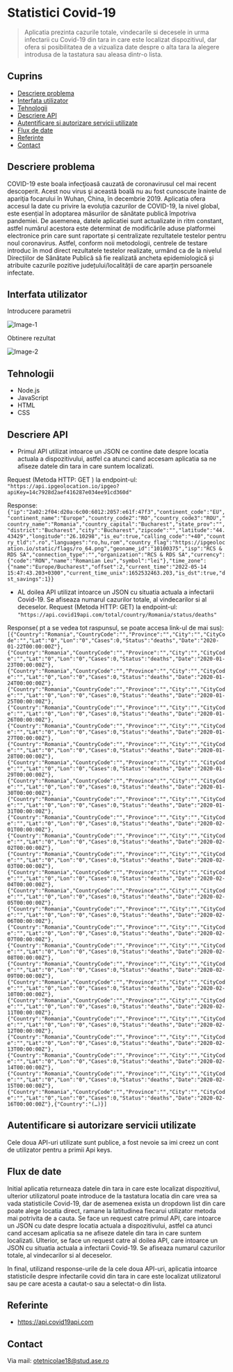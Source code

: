 # Statistici Covid-19
> Aplicatia prezinta cazurile totale, vindecarile si decesele in urma infectarii cu Covid-19 din tara in care este localizat dispozitivul, dar ofera si posibilitatea de a vizualiza date despre o alta tara la alegere introdusa de la tastatura sau aleasa dintr-o lista.

## Cuprins
* [Descriere problema](#descriere-problema)
* [Interfata utilizator](#Interfata-utiliator)
* [Tehnologii](#tehnologii)
* [Descriere API](#descriere-api)
* [Autentificare si autorizare servicii utilizate](#autentificare)
* [Flux de date](#flux-date)
* [Referinte](#referinte)
* [Contact](#contact)

## Descriere problema
COVID-19 este boala infecţioasă cauzată de coronavirusul cel mai recent descoperit. Acest nou virus şi această boală nu au fost cunoscute înainte de apariţia focarului în Wuhan, China, în decembrie 2019.
Aplicatia ofera accesul la date cu privire la evoluția cazurilor de COVID-19, la nivel global, este esențial în adoptarea măsurilor de sănătate publică împotriva pandemiei.
De asemenea, datele aplicatiei sunt actualizate in ritm constant, astfel numărul acestora este determinat de modificările aduse platformei electronice prin care sunt raportate și centralizate rezultatele testelor pentru noul coronavirus. Astfel, conform noii metodologii, centrele de testare introduc în mod direct rezultatele testelor realizate, urmând ca de la nivelul Direcțiilor de Sănătate Publică să fie realizată ancheta epidemiologică și atribuite cazurile pozitive județului/localității de care aparțin persoanele infectate.

## Interfata utilizator

Introducere parametrii


![Image-1](https://user-images.githubusercontent.com/105311851/168444828-05c96b44-2900-4b5d-9927-5bfcd5165b55.png)


Obtinere rezultat


![Image-2](https://user-images.githubusercontent.com/105311851/168444849-74405430-127f-47d9-ba65-d21cf514d271.png)


## Tehnologii
* Node.js
* JavaScript
* HTML
* CSS

## Descriere API
* Primul API utilizat intoarce un JSON ce contine date despre locatia actuala a dispozitivului, astfel ca atunci cand accesam aplicatia sa ne afiseze datele din tara in care suntem localizati.

Request (Metoda HTTP: GET ) la endpoint-ul:
`"https://api.ipgeolocation.io/ipgeo?apiKey=14c7928d2aef416287e034ee91cd360d"`

Response:
`{"ip":"2a02:2f04:d20a:6c00:6012:2057:e61f:47f3","continent_code":"EU","continent_name":"Europe","country_code2":"RO","country_code3":"ROU","country_name":"Romania","country_capital":"Bucharest","state_prov":"","district":"Bucharest","city":"Bucharest","zipcode":"","latitude":"44.43429","longitude":"26.10298","is_eu":true,"calling_code":"+40","country_tld":".ro","languages":"ro,hu,rom","country_flag":"https://ipgeolocation.io/static/flags/ro_64.png","geoname_id":"10100375","isp":"RCS & RDS SA","connection_type":"","organization":"RCS & RDS SA","currency":{"code":"RON","name":"Romanian Leu","symbol":"lei"},"time_zone":{"name":"Europe/Bucharest","offset":2,"current_time":"2022-05-14 15:47:43.203+0300","current_time_unix":1652532463.203,"is_dst":true,"dst_savings":1}}`

* AL doilea API utilizat intoarce un JSON cu situatia actuala a infectarii Covid-19. Se afiseaza numarul cazurilor totale, al vindecarilor si al deceselor.
Request (Metoda HTTP: GET) la endpoint-ul:
`"https://api.covid19api.com/total/country/Romania/status/deaths"`

Response( pt a se vedea tot raspunsul, se poate accesa link-ul de mai sus):
`[{"Country":"Romania","CountryCode":"","Province":"","City":"","CityCode":"","Lat":"0","Lon":"0","Cases":0,"Status":"deaths","Date":"2020-01-22T00:00:00Z"},{"Country":"Romania","CountryCode":"","Province":"","City":"","CityCode":"","Lat":"0","Lon":"0","Cases":0,"Status":"deaths","Date":"2020-01-23T00:00:00Z"},{"Country":"Romania","CountryCode":"","Province":"","City":"","CityCode":"","Lat":"0","Lon":"0","Cases":0,"Status":"deaths","Date":"2020-01-24T00:00:00Z"},{"Country":"Romania","CountryCode":"","Province":"","City":"","CityCode":"","Lat":"0","Lon":"0","Cases":0,"Status":"deaths","Date":"2020-01-25T00:00:00Z"},{"Country":"Romania","CountryCode":"","Province":"","City":"","CityCode":"","Lat":"0","Lon":"0","Cases":0,"Status":"deaths","Date":"2020-01-26T00:00:00Z"},{"Country":"Romania","CountryCode":"","Province":"","City":"","CityCode":"","Lat":"0","Lon":"0","Cases":0,"Status":"deaths","Date":"2020-01-27T00:00:00Z"},{"Country":"Romania","CountryCode":"","Province":"","City":"","CityCode":"","Lat":"0","Lon":"0","Cases":0,"Status":"deaths","Date":"2020-01-28T00:00:00Z"},{"Country":"Romania","CountryCode":"","Province":"","City":"","CityCode":"","Lat":"0","Lon":"0","Cases":0,"Status":"deaths","Date":"2020-01-29T00:00:00Z"},{"Country":"Romania","CountryCode":"","Province":"","City":"","CityCode":"","Lat":"0","Lon":"0","Cases":0,"Status":"deaths","Date":"2020-01-30T00:00:00Z"},{"Country":"Romania","CountryCode":"","Province":"","City":"","CityCode":"","Lat":"0","Lon":"0","Cases":0,"Status":"deaths","Date":"2020-01-31T00:00:00Z"},{"Country":"Romania","CountryCode":"","Province":"","City":"","CityCode":"","Lat":"0","Lon":"0","Cases":0,"Status":"deaths","Date":"2020-02-01T00:00:00Z"},{"Country":"Romania","CountryCode":"","Province":"","City":"","CityCode":"","Lat":"0","Lon":"0","Cases":0,"Status":"deaths","Date":"2020-02-02T00:00:00Z"},{"Country":"Romania","CountryCode":"","Province":"","City":"","CityCode":"","Lat":"0","Lon":"0","Cases":0,"Status":"deaths","Date":"2020-02-03T00:00:00Z"},{"Country":"Romania","CountryCode":"","Province":"","City":"","CityCode":"","Lat":"0","Lon":"0","Cases":0,"Status":"deaths","Date":"2020-02-04T00:00:00Z"},{"Country":"Romania","CountryCode":"","Province":"","City":"","CityCode":"","Lat":"0","Lon":"0","Cases":0,"Status":"deaths","Date":"2020-02-05T00:00:00Z"},{"Country":"Romania","CountryCode":"","Province":"","City":"","CityCode":"","Lat":"0","Lon":"0","Cases":0,"Status":"deaths","Date":"2020-02-06T00:00:00Z"},{"Country":"Romania","CountryCode":"","Province":"","City":"","CityCode":"","Lat":"0","Lon":"0","Cases":0,"Status":"deaths","Date":"2020-02-07T00:00:00Z"},{"Country":"Romania","CountryCode":"","Province":"","City":"","CityCode":"","Lat":"0","Lon":"0","Cases":0,"Status":"deaths","Date":"2020-02-08T00:00:00Z"},{"Country":"Romania","CountryCode":"","Province":"","City":"","CityCode":"","Lat":"0","Lon":"0","Cases":0,"Status":"deaths","Date":"2020-02-09T00:00:00Z"},{"Country":"Romania","CountryCode":"","Province":"","City":"","CityCode":"","Lat":"0","Lon":"0","Cases":0,"Status":"deaths","Date":"2020-02-10T00:00:00Z"},{"Country":"Romania","CountryCode":"","Province":"","City":"","CityCode":"","Lat":"0","Lon":"0","Cases":0,"Status":"deaths","Date":"2020-02-11T00:00:00Z"},{"Country":"Romania","CountryCode":"","Province":"","City":"","CityCode":"","Lat":"0","Lon":"0","Cases":0,"Status":"deaths","Date":"2020-02-12T00:00:00Z"},{"Country":"Romania","CountryCode":"","Province":"","City":"","CityCode":"","Lat":"0","Lon":"0","Cases":0,"Status":"deaths","Date":"2020-02-13T00:00:00Z"},{"Country":"Romania","CountryCode":"","Province":"","City":"","CityCode":"","Lat":"0","Lon":"0","Cases":0,"Status":"deaths","Date":"2020-02-14T00:00:00Z"},{"Country":"Romania","CountryCode":"","Province":"","City":"","CityCode":"","Lat":"0","Lon":"0","Cases":0,"Status":"deaths","Date":"2020-02-15T00:00:00Z"},{"Country":"Romania","CountryCode":"","Province":"","City":"","CityCode":"","Lat":"0","Lon":"0","Cases":0,"Status":"deaths","Date":"2020-02-16T00:00:00Z"},{"Country":"(…)}]`

## Autentificare si autorizare servicii utilizate
Cele doua API-uri utilizate sunt publice, a fost nevoie sa imi creez un cont de utilizator pentru a primii Api keys.

## Flux de date
Initial aplicatia returneaza datele din tara in care este localizat dispozitivul, ulterior utilizatorul poate introduce de la tastatura locatia din care vrea sa vada statisticile Covid-19, dar de asemenea exista un dropdown list din care poate alege locatia direct, ramane la latitudinea fiecarui utilizator metoda mai potrivita de a cauta.
Se face un request catre primul API, care intoarce un JSON cu date despre locatia actuala a dispozitivului, astfel ca atunci cand accesam aplicatia sa ne afiseze datele din tara in care suntem localizati.
Ulterior, se face un request catre al doilea API, care intoarce un JSON cu situatia actuala a infectarii Covid-19. Se afiseaza numarul cazurilor totale, al vindecarilor si al deceselor.

In final, utilizand response-urile de la cele doua API-uri, aplicatia intoarce statisticile despre infectarile covid din tara in care este localizat utilizatorul sau pe care acesta a cautat-o sau a selectat-o din lista.
## Referinte
* https://api.covid19api.com

## Contact
Via mail: otetnicolae18@stud.ase.ro
